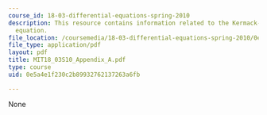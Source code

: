 ```yaml
---
course_id: 18-03-differential-equations-spring-2010
description: This resource contains information related to the Kermack-McKendrick
  equation.
file_location: /coursemedia/18-03-differential-equations-spring-2010/0e5a4e1f230c2b89932762137263a6fb_MIT18_03S10_Appendix_A.pdf
file_type: application/pdf
layout: pdf
title: MIT18_03S10_Appendix_A.pdf
type: course
uid: 0e5a4e1f230c2b89932762137263a6fb

---
```

None